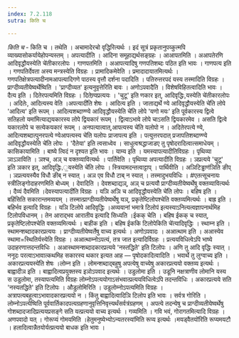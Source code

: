 ```yaml
---
index: 7.2.118
sutra: किति च

---
```

_किति च_ - किति च । तथेति । अचामादेरचो वृद्धिरित्यर्थः । इदं सूत्रं प्रकृतानुपय्कुत्मपि व्याख्यासोकर्यायेहोपन्यस्तम् । अपत्यादीति । आदिना समूहाद्यर्थसङ्ग्रहः । आआपतमिति । अआपतेरणि आदिवृद्धौयस्येति चे॑तीकारलोपः । गाणपतमिति । अआपत्यादिषु गणपतिशब्दः पठित इति भावः । गाणपत्य इति । गणपतिर्देवता अस्य मन्त्रस्येति विग्रहः । प्रामादिकमेवेति । प्रमादादायातमित्यर्थः । गणपतिक्षेत्रपत्यादीनामआपत्यादिगणे पाठस्य वृत्तौ दर्शना पदादिति । पतिरुत्तरपदं यस्य तस्मादिति विग्रहः । प्राग्दीव्यतीयेष्वर्थेष्विति । 'प्राग्दीव्यत' इत्यनुवृत्तेरिति बावः । अणोऽपवादैति । विशेषविहितत्वादिति भावः । दैत्य इति । दितेरपत्यमिति विग्रहः । दितेण्र्यप्रत्ययः । 'चुटू' इति णकार इत्, आदिवृद्धिः,यस्येति चे॑तीकारलोपः । अदितेः, आदित्यस्य वेति ।अपत्यादी॑ति शेषः । आदित्य इति । जाताद्यर्थे ण्ये आदिवृद्धौयस्येति चे॑ति लोपे 'आदित्य' इति रूपम् । आदित्यशब्दाण्ण्ये आदिवृद्धौयस्येति चे॑ति लोपे 'यणो मयः' इति पूर्वकारस्य द्वित्वे सतिहलो यमा॑मित्याद्ययकारस्य लोपे द्वियकारं रूपम् । द्वित्वाऽभावे लोपे चाऽसति द्वियकारमेव । असति द्वित्वे यकारलोपे च सत्येकयकारं रूपम् । अनपत्यात्वात्,आपत्यस्य चे॑ति यलोपो न । अदितेरपत्ये ण्ये, आदित्यशब्दात्पुनरपत्ये ण्येआपत्यस्य चे॑ति यलोपः प्राजापत्य इति । पत्युत्तरपदात् प्रजापतिशब्दाण्ण्ये आदिवृद्धौयस्येति चे॑ति लोपः । 'दैतेया' इति त्वसाध्वेव । साधुत्वश्रद्धाजाडए तु पृषोदरादित्वात्समाधेयम् । कासिकायामिति । बाष्ये त्विदं न दृश्यत इति भावः । याम्य इति । यमस्यापत्यादीतिविग्रहः । पृथिव्या ञाऽञाविति । ञश्च, अञ् च वक्तव्यावित्यर्थः । पार्तिवेति । पृथिव्या अपत्यादीति विग्रहः । ञप्रत्यये 'चुटू' इति ञकार इत्, आदिवृद्धिः,॒यस्येति चे॑ति लोपः । स्त्रियामदन्तत्वाट्टाप् । पार्थिवीति । अञिटिड्ढाण॑ञिति ङीप् । ञप्रत्ययस्यैव विधौ ङीब् न स्यात् । अञ एव विधौ टाब् न स्यात् । तस्मादुभयविधिः । #एतत्सूचनायः स्त्रीलिङ्गोदाहरणमिति बोध्यम् । देवादिति । देवशब्दाद्यञ्, अञ् च प्रत्ययौ प्राग्दीव्यतीयेष्वर्थेषु वक्तव्यावित्यर्थः । दैव्यं दैवमिति ।देवस्यापत्यादी॑ति विग्रहः । यञि अञि च आदिवृद्धौयस्येति चे॑ति लोपः । बहिष इति ।बहि॑सिति सकारान्तमव्ययम् । तस्मात्प्राग्दीव्यतीयेष्वर्थेषु यञ्, प्रकृतेष्टिलोपश्चेति वक्तव्यमित्यर्थः । बाह्र इति । बहिर्भव इत्यादि विग्रहः । यञि टिलोपे आदिवृद्धिः ।अव्ययानां भमात्रे टिलोप॑ इत्यस्याऽनित्यत्वज्ञापनार्थमिह टिलोपविधानम् । तेन आराद्भव आरातीय इत्यादि सिध्यति ।ईकक् चेति । बहिष ईकक् च स्यात्, प्रकृतेष्टिलोपश्चेति वक्तव्यमित्यर्थः । बाहीक इति । बहिष ईककि टिलोपेकिति चे॑त्यादिवृद्धिः । स्थाम्न इति । स्थामन्शब्दादकारप्रत्ययः । प्राग्दीव्यतीयेष्वर्तेषु वाच्य इत्यर्थः । अणोऽपवादः । अआत्थाम इति । अआस्येव स्थामा=स्थितिर्यस्येति विग्रहः । अआत्थाम्नोऽपत्यं, तत्र जात इत्यादिर्विग्रहः । प्रत्ययविधित्वेऽपि भाष्ये उदाहरणात्तदन्तविधिः । अआस्थामन्शब्दादकारप्रत्यये 'नस्तद्धिते' इति टिलोपः । अणि तु आदि वृद्धिः स्यात् । ननूदः परत्वाऽभावात्कथमिह सकारस्य थकार इत्यत आह — पृषोदकादित्वादिति । भवार्थे तु लुग्वाच्य इति ।अकारप्रत्ययस्ये॑ति शेषः ।लोम्न इति । लोमन्शब्दाद्बहुषु अपत्येषु वाच्येषु अकारप्रत्ययो वक्तव्य इत्यर्थः । बाह्वादीञ इति । बाह्वादित्वप्रयुक्तस्य इञोऽपवाद इत्यर्थः । उडुलोमा इति । उडूनि नक्षत्राणीव लोमानि यस्य स उडुलोमा, तस्यापत्यमिति विग्रहः लोम्नोऽपत्ययोगाऽसंभवात्प्रत्ययविधित्वेऽपि तदन्तविधिः । अकारप्रत्यये सति 'नस्यतद्धिते' इति टिलोपः । औडुलोमिरिति । उडुलोम्नोऽपत्यमिति विग्रहः । अत्रापत्यबहुत्वाऽभावादकारप्रत्ययो न । किंतु बाह्वादित्वादिञि टिलोप इति भावः । सर्वत्र गोरिति । लोम्नोऽपत्येष्विति पूर्ववार्तिकादपत्यग्रहणानुवृत्तिनिवृत्त्यर्थंसर्वत्र॑ग्रहणम् । अपत्ये तदन्येषु च प्राग्दीव्यतीयेष्वर्थेषु गोशब्दादजादिप्रत्ययप्रसङ्गे सति यत्प्रत्ययो वाच्य इत्यर्थः । गव्यमिति । गवि भवं, गोरागतमित्यादि विग्रहः । अणपवादो यत् । गोरूप्यं गोमयमिति ।हेतुमनुष्येभ्योऽन्यतरस्या॑मिति रूप्य इत्यर्थः ।मयड्वैतयो॑रिति रूप्यमयटौ । हलादित्वान्नैतयोर्यत्प्रत्ययो बाधक इति भावः ।